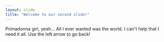```yaml
---
layout: slide
title: "Welcome to our second slide!"
---
```

Primadonna girl, yeah... All I ever wanted was the world. I can't help that I need it all.
Use the left arrow to go back!
